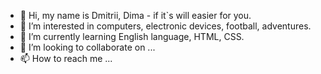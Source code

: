 - 👋 Hi, my name is Dmitrii, Dima - if it`s will easier for you.
- 👀 I’m interested in computers, electronic devices, football, adventures.
- 🌱 I’m currently learning English language, HTML, CSS.
- 💞️ I’m looking to collaborate on ...
- 📫 How to reach me ...

<!---
dmitriy997/dmitriy997 is a ✨ special ✨ repository because its `README.md` (this file) appears on your GitHub profile.
You can click the Preview link to take a look at your changes.
--->
